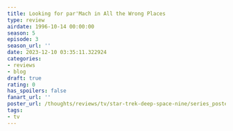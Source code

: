 ```yaml
---
title: Looking for par'Mach in All the Wrong Places
type: review
airdate: 1996-10-14 00:00:00
season: 5
episode: 3
season_url: ''
date: 2023-12-10 03:35:11.322924
categories:
- reviews
- blog
draft: true
rating: 0
has_spoilers: false
fanart_url: ''
poster_url: /thoughts/reviews/tv/star-trek-deep-space-nine/series_poster.jpg
tags:
- tv
---
```


